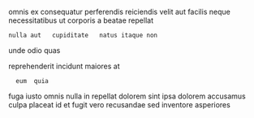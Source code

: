 <!--
title: Optional upward-trending orchestration
author: Meaghan
date: 2014-07-19-0142
link: 2014-07-19-0142-optional-upward-trending-orchestration
tags: [factory,Linux,inject,Regex]
-->

omnis ex consequatur perferendis 
reiciendis velit    aut   facilis neque
 necessitatibus ut corporis a beatae
 repellat 
 	nulla aut   cupiditate   natus itaque non
 unde   odio quas
   
reprehenderit  incidunt maiores at
 	  eum  quia
 fuga  iusto omnis 
nulla in repellat  dolorem
 sint  ipsa dolorem accusamus
culpa  placeat id et
fugit vero recusandae sed inventore asperiores  